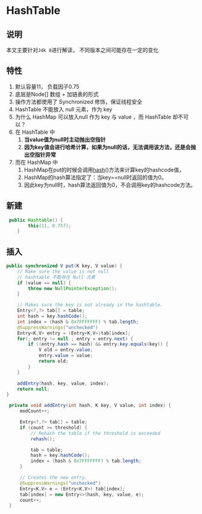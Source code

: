 # HashTable

## 说明

本文主要针对`Jdk 8`进行解读， 不同版本之间可能存在一定的变化



## 特性

1. 默认容量11， 负载因子0.75
2. 底层是Node[] 数组 + 加链表的形式
3. 操作方法都使用了 Synchronized 修饰，保证线程安全
4. HashTable 不能放入 null 元素，作为 key
5. 为什么 HashMap 可以放入null 作为 key 与 value ，而 HashTable 却不可以？
6. 在 HashTable 中
   1. **当value值为null时主动抛出空指针**
   2. **因为key值会进行哈希计算，如果为null的话，无法调用该方法，还是会抛出空指针异常**
7. 而在 HashMap 中
   1. HashMap在put的时候会调用[hash](https://so.csdn.net/so/search?q=hash&spm=1001.2101.3001.7020)()方法来计算key的hashcode值，
   2. HashMap的hash算法指定了：当key==null时返回的值为0。
   3. 因此key为null时，hash算法返回值为0，不会调用key的hashcode方法。

## 新建

~~~java
 public Hashtable() {
        this(11, 0.75f);
    }
~~~

## 插入

~~~java
public synchronized V put(K key, V value) {
    // Make sure the value is not null
	// hashtable 不能存在 Null 元素
    if (value == null) {
        throw new NullPointerException();
    }

    // Makes sure the key is not already in the hashtable.
    Entry<?,?> tab[] = table;
    int hash = key.hashCode();
    int index = (hash & 0x7FFFFFFF) % tab.length;
    @SuppressWarnings("unchecked")
    Entry<K,V> entry = (Entry<K,V>)tab[index];
    for(; entry != null ; entry = entry.next) {
        if ((entry.hash == hash) && entry.key.equals(key)) {
            V old = entry.value;
            entry.value = value;
            return old;
        }
    }

    addEntry(hash, key, value, index);
    return null;
}

 private void addEntry(int hash, K key, V value, int index) {
     modCount++;

     Entry<?,?> tab[] = table;
     if (count >= threshold) {
         // Rehash the table if the threshold is exceeded
         rehash();

         tab = table;
         hash = key.hashCode();
         index = (hash & 0x7FFFFFFF) % tab.length;
     }

     // Creates the new entry.
     @SuppressWarnings("unchecked")
     Entry<K,V> e = (Entry<K,V>) tab[index];
     tab[index] = new Entry<>(hash, key, value, e);
     count++;
 }

~~~

